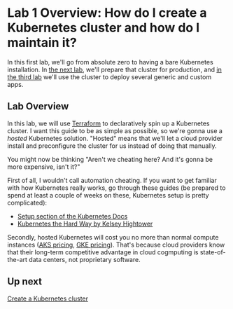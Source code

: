# Lab 1 Overview: How do I create a Kubernetes cluster and how do I maintain it?

In this first lab, we'll go from absolute zero to having a bare Kubernetes installation. In [the next lab](/labs/lab2/overview.md), we'll prepare that cluster for production, and [in the third lab](/labs/lab3/overview.md) we'll use the cluster to deploy several generic and custom apps.

## Lab Overview

In this lab, we will use [Terraform](/) to declaratively spin up a Kubernetes cluster. I want this guide to be as simple as possible, so we're gonna use a *hosted* Kubernetes solution. "Hosted" means that we'll let a cloud provider install and preconfigure the cluster for us instead of doing that manually.

You might now be thinking "Aren't we cheating here? And it's gonna be more expensive, isn't it?"

First of all, I wouldn't call automation cheating. If you want to get familiar with how Kubernetes really works, go through these guides (be prepared to spend at least a couple of weeks on these, Kubernetes setup is pretty complicated):

- [Setup section of the Kubernetes Docs](https://kubernetes.io/docs/setup/)
- [Kubernetes the Hard Way by Kelsey Hightower](https://github.com/kelseyhightower/kubernetes-the-hard-way)

Secondly, hosted Kubernetes will cost you no more than normal compute instances ([AKS pricing](https://azure.microsoft.com/en-us/pricing/details/container-service/), [GKE pricing](https://cloud.google.com/kubernetes-engine/pricing)). That's because cloud providers know that their long-term competitive advantage in cloud cogmputing is state-of-the-art data centers, not proprietary software.

## Up next

[Create a Kubernetes cluster](/labs/lab1/create-cluster.md)
